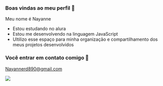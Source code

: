 ### Boas vindas ao meu perfil 👋

Meu nome é Nayanne

- Estou estudando no alura
- Estou me desenvolvendo na linguagem JavaScript
- Ultilizo esse espaço para minha organização e compartilhamento dos meus projetos desenvolvidos

### Você entrar em contato comigo 📧

Nayannerd890@gmail.com

![](https://media1.tenor.com/m/DLL_63y0wCcAAAAd/maria-jose-maria-cururu.gif)
